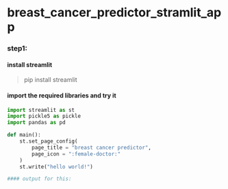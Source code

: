 # breast_cancer_predictor_stramlit_app

### step1:
#### install streamlit
> pip install streamlit

#### import the required libraries and try it 

```python
import streamlit as st
import pickle5 as pickle
import pandas as pd

def main():
    st.set_page_config(
        page_title = "breast cancer predictor",
        page_icon = ":female-doctor:"
    )
    st.write("hello world!")

#### output for this:
